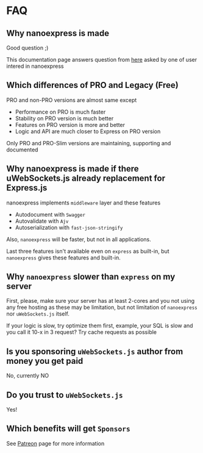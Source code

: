 # FAQ

## Why nanoexpress is made

Good question ;\)

This documentation page answers question from [here](https://www.reddit.com/r/node/comments/egpenm/why_would_one_use_nanoexpress_over_just/?utm_source=share&utm_medium=web2x) asked by one of user intered in nanoexpress

## Which differences of PRO and Legacy \(Free\)

PRO and non-PRO versions are almost same except

* Performance on PRO is much faster
* Stability on PRO version is much better
* Features on PRO version is more and better
* Logic and API are much closer to Express on PRO version

Only PRO and PRO-Slim versions are maintaining, supporting and documented

## Why nanoexpress is made if there uWebSockets.js already replacement for Express.js

nanoexpress implements `middleware` layer and these features

* Autodocument with `Swagger`
* Autovalidate with `Ajv`
* Autoserialization with `fast-json-stringify`

Also, `nanoexpress` will be faster, but not in all applications.

Last three features isn't available even on `express` as built-in, but `nanoexpress` gives these features and built-in.

## Why `nanoexpress` slower than `express` on my server

First, please, make sure your server has at least 2-cores and you not using any free hosting as these may be limitation, but not limitation of `nanoexpress` nor `uWebSockets.js` itself.

If your logic is slow, try optimize them first, example, your SQL is slow and you call it 10-x in 3 request? Try cache requests as possible

## Is you sponsoring `uWebSockets.js` author from money you get paid

No, currently NO

## Do you trust to `uWebSockets.js`

Yes!

## Which benefits will get `Sponsors`

See [Patreon](https://patreon.com/dalisoft) page for more information



